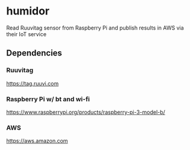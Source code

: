 # humidor
Read Ruuvitag sensor from Raspberry Pi and publish results in AWS via their IoT service

## Dependencies

### Ruuvitag

https://tag.ruuvi.com

### Raspberry Pi w/ bt and wi-fi

https://www.raspberrypi.org/products/raspberry-pi-3-model-b/

### AWS

https://aws.amazon.com
